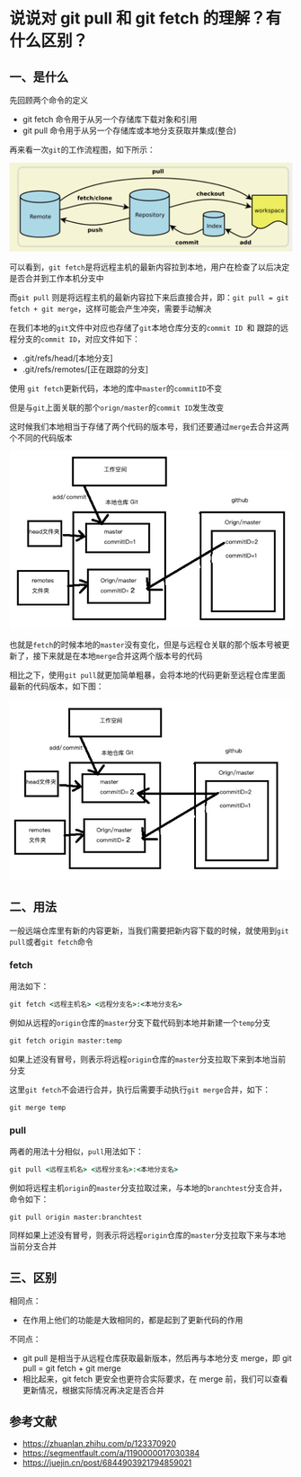 # 说说对 git pull 和 git fetch 的理解？有什么区别？

## 一、是什么

先回顾两个命令的定义

- git fetch 命令用于从另一个存储库下载对象和引用
- git pull 命令用于从另一个存储库或本地分支获取并集成(整合)

再来看一次`git`的工作流程图，如下所示：

![](../../image/interview-git-17.png)

可以看到，`git fetch`是将远程主机的最新内容拉到本地，用户在检查了以后决定是否合并到工作本机分支中

而`git pull` 则是将远程主机的最新内容拉下来后直接合并，即：`git pull = git fetch + git merge`，这样可能会产生冲突，需要手动解决

在我们本地的`git`文件中对应也存储了`git`本地仓库分支的`commit ID `和 跟踪的远程分支的`commit ID`，对应文件如下：

- .git/refs/head/[本地分支]
- .git/refs/remotes/[正在跟踪的分支]

使用 `git fetch`更新代码，本地的库中`master`的`commitID`不变

但是与`git`上面关联的那个`orign/master`的`commit ID`发生改变

这时候我们本地相当于存储了两个代码的版本号，我们还要通过`merge`去合并这两个不同的代码版本

![](../../image/interview-git-18.png)

也就是`fetch`的时候本地的`master`没有变化，但是与远程仓关联的那个版本号被更新了，接下来就是在本地`merge`合并这两个版本号的代码

相比之下，使用`git pull`就更加简单粗暴，会将本地的代码更新至远程仓库里面最新的代码版本，如下图：

![](../../image/interview-git-19.png)

## 二、用法

一般远端仓库里有新的内容更新，当我们需要把新内容下载的时候，就使用到`git pull`或者`git fetch`命令

### fetch

用法如下：

```cmd
git fetch <远程主机名> <远程分支名>:<本地分支名>
```

例如从远程的`origin`仓库的`master`分支下载代码到本地并新建一个`temp`分支

```cmd
git fetch origin master:temp
```

如果上述没有冒号，则表示将远程`origin`仓库的`master`分支拉取下来到本地当前分支

这里`git fetch`不会进行合并，执行后需要手动执行`git merge`合并，如下：

```cmd
git merge temp
```

### pull

两者的用法十分相似，`pull`用法如下：

```cmd
git pull <远程主机名> <远程分支名>:<本地分支名>
```

例如将远程主机`origin`的`master`分支拉取过来，与本地的`branchtest`分支合并，命令如下：

```cmd
git pull origin master:branchtest
```

同样如果上述没有冒号，则表示将远程`origin`仓库的`master`分支拉取下来与本地当前分支合并

## 三、区别

相同点：

- 在作用上他们的功能是大致相同的，都是起到了更新代码的作用

不同点：

- git pull 是相当于从远程仓库获取最新版本，然后再与本地分支 merge，即 git pull = git fetch + git merge
- 相比起来，git fetch 更安全也更符合实际要求，在 merge 前，我们可以查看更新情况，根据实际情况再决定是否合并

## 参考文献

- https://zhuanlan.zhihu.com/p/123370920
- https://segmentfault.com/a/1190000017030384
- https://juejin.cn/post/6844903921794859021
